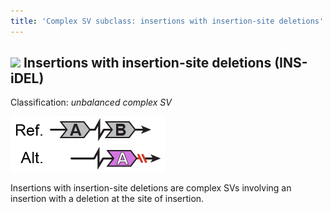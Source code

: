 ```yaml
---
title: 'Complex SV subclass: insertions with insertion-site deletions'  
---
```


## ![](https://placehold.it/15/71E38C/000000?text=+) Insertions with insertion-site deletions (INS-iDEL)  

Classification: _unbalanced complex SV_

![Insertion with insertion-site deletion (dDUP)](gnomAD_browser.SV_schematics_INS_iDEL.png)  

Insertions with insertion-site deletions are complex SVs involving an insertion with a deletion at the site of insertion.  
